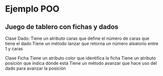# Ejemplo POO

## Juego de tablero con fichas y dados

Clase Dado:
Tiene un atributo caras que define el número de caras que tiene el dado
Tiene un método lanzar que retorna un número aleatorio entre 1 y caras


Clase Ficha
Tiene un atributo color que identifica la ficha
Tiene un atributo posición que indica dónde está
Tiene un método avanzar que hace uso del dado para avanzar la posición

